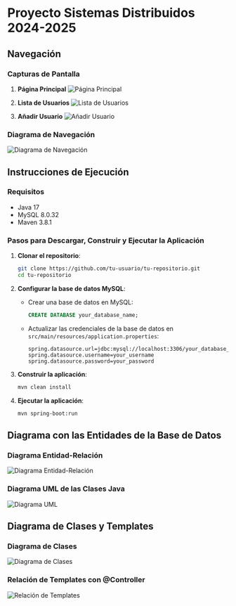 
# Proyecto Sistemas Distribuidos 2024-2025

## Navegación

### Capturas de Pantalla
<!-- Añade aquí las capturas de pantalla de las páginas principales de la aplicación -->
1. **Página Principal**
   ![Página Principal](ruta/a/la/captura1.png)

2. **Lista de Usuarios**
   ![Lista de Usuarios](ruta/a/la/captura2.png)

3. **Añadir Usuario**
   ![Añadir Usuario](ruta/a/la/captura3.png)

### Diagrama de Navegación
<!-- Añade aquí el diagrama de navegación de la aplicación -->
![Diagrama de Navegación](ruta/a/diagrama-navegacion.png)

## Instrucciones de Ejecución

### Requisitos
- Java 17
- MySQL 8.0.32
- Maven 3.8.1

### Pasos para Descargar, Construir y Ejecutar la Aplicación

1. **Clonar el repositorio**:
   ```sh
   git clone https://github.com/tu-usuario/tu-repositorio.git
   cd tu-repositorio
   ```

2. **Configurar la base de datos MySQL**:
    - Crear una base de datos en MySQL:
      ```sql
      CREATE DATABASE your_database_name;
      ```
    - Actualizar las credenciales de la base de datos en `src/main/resources/application.properties`:
      ```properties
      spring.datasource.url=jdbc:mysql://localhost:3306/your_database_name
      spring.datasource.username=your_username
      spring.datasource.password=your_password
      ```

3. **Construir la aplicación**:
   ```sh
   mvn clean install
   ```

4. **Ejecutar la aplicación**:
   ```sh
   mvn spring-boot:run
   ```

## Diagrama con las Entidades de la Base de Datos

### Diagrama Entidad-Relación
<!-- Añade aquí el diagrama entidad-relación de la base de datos -->
![Diagrama Entidad-Relación](ruta/a/diagrama-er.png)

### Diagrama UML de las Clases Java
<!-- Añade aquí el diagrama UML de las clases Java -->
![Diagrama UML](ruta/a/diagrama-uml.png)

## Diagrama de Clases y Templates

### Diagrama de Clases
<!-- Añade aquí el diagrama de clases de la aplicación -->
![Diagrama de Clases](ruta/a/diagrama-clases.png)

### Relación de Templates con @Controller
<!-- Añade aquí la relación de los templates con los controladores -->
![Relación de Templates](ruta/a/relacion-templates.png)
